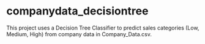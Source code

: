 # companydata_decisiontree

This project uses a Decision Tree Classifier to predict sales categories (Low, Medium, High) from company data in Company_Data.csv.
